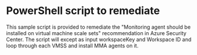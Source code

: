 # PowerShell script to remediate

This sample script is provided to remediate the "Monitoring agent should be installed on virtual machine scale sets" 
recommendation in Azure Security Center.  The script will except as input workspaceKey and Workspace ID
and loop through each VMSS and install MMA agents on it.